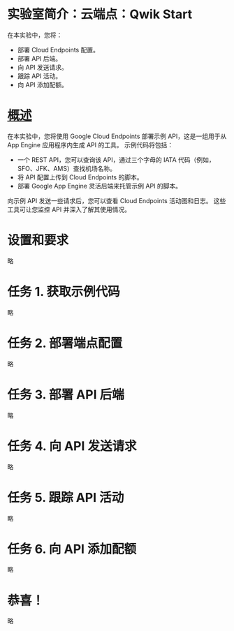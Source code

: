 # 实验室简介：云端点：Qwik Start
在本实验中，您将：
* 部署 Cloud Endpoints 配置。
* 部署 API 后端。
* 向 API 发送请求。
* 跟踪 API 活动。
* 向 API 添加配额。

# [概述](https://www.cloudskillsboost.google/course_sessions/5373654/labs/353653)
在本实验中，您将使用 Google Cloud Endpoints 部署示例 API，这是一组用于从 App Engine 应用程序内生成 API 的工具。 示例代码将包括：
* 一个 REST API，您可以查询该 API，通过三个字母的 IATA 代码（例如，SFO、JFK、AMS）查找机场名称。
* 将 API 配置上传到 Cloud Endpoints 的脚本。
* 部署 Google App Engine 灵活后端来托管示例 API 的脚本。

向示例 API 发送一些请求后，您可以查看 Cloud Endpoints 活动图和日志。 这些工具可让您监控 API 并深入了解其使用情况。

# 设置和要求
略

# 任务 1. 获取示例代码
略

# 任务 2. 部署端点配置
略

# 任务 3. 部署 API 后端
略

# 任务 4. 向 API 发送请求
略

# 任务 5. 跟踪 API 活动
略

# 任务 6. 向 API 添加配额
略

# 恭喜！
略
